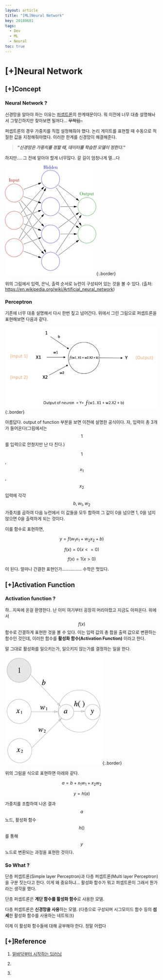 ```yaml
---
layout: article
title: "[ML]Neural Network"
key: 20180601
tags:
  - Dev
  - ML
  - Neural
toc: true
---
```


# [+]Neural Network

<!--more-->

## [+]Concept

### Neural Network ?

신경망을 알아야 하는 이유는 <a href="https://shhoya.github.io/2018/05/30/First-Post.html">퍼셉트론</a>의 한계때문이다. 뭐 이전에 너무 대충 설명해놔서 그렇긴하지만 찾아보면 될꺼다... ~~무책임..~~

퍼셉트론의 경우 가중치를 직접 설정해줘야 했다. 논리 게이트를 표현할 때 수동으로 적절한 값을 지정해줘야했다. 이러한 한계를 신경망이 해결해준다. 

> ***"신경망은 가중치를 정할 때, 데이터를 학습한 모델이 정한다."***

하지만.... 그 전에 알아야 할게 너무많다.  갈 길이 엄청나게 멀...다



![NeuralNet](https://raw.githubusercontent.com/Shhoya/Shhoya.github.io/master/assets/images/task/neural_network.png "Neuralnet"){:.border}

위의 그림에서 입력, 은닉, 출력 순서로 뉴런이 구성되어 있는 것을 볼 수 있다. 
(출처: https://en.wikipedia.org/wiki/Artificial_neural_network)





### Perceptron

기존에 너무 대충 설명해서 다시 한번 짚고 넘어간다. 위에서 그린 그림으로 퍼셉트론을 표현해보면 다음과 같다.

![Perceptron](https://raw.githubusercontent.com/Shhoya/Shhoya.github.io/master/assets/images/task/perceptron.png "Perceptron"){:.border}

아름답다. output of function 부분을 보면 이전에 설명한 공식이다. 자, 입력이 총 3개가 들어온다(그림에서는 $$1$$를 입력으로 안쳤지만 난 다 친다.)

$$1$$, $$x_1$$,$$x_2$$ 입력에 각각 $$b,w_1,w_2$$ 가중치를 곱하여 다음 뉴런에서 이 값들을 모두 합하여 그 값이 0을 넘으면 1, 0을 넘지 않으면 0을 출력하게 되는 것이다.

이를 함수로 표현하면,

$$y = f(w_1x_1 + w_2x_2 + b)$$



$$f(x) = 0 (x<=0)$$

$$f(x) = 1(x > 0)$$

이 된다. 얼마나 간결한 표현인가................ 수학은 멋있다.



## [+]Activation Function

### Activation function ?

하.. 지옥에 온걸 환영한다. 난 이미 여기부터 굉장히 머리아팠고 지금도 아파온다. 위에서 $$f(x)$$ 함수로 간결하게 표현한 것을 볼 수 있다. 이는 입력 값의 총 합을 출력 값으로 변환하는 함수인 것인데, 이러한 함수를 **활성화 함수(Activation Function)** 이라고 한다.

말 그대로 활성화를 일으키는가, 일으키지 않는가를 결정하는 일을 한다.

![Neural](https://raw.githubusercontent.com/Shhoya/Shhoya.github.io/master/assets/images/task/active.png "Neural"){:.border}

위의 그림을 식으로 표현하면 아래와 같다.



$$a=b + x_1w_1 + x_2w_2$$

$$y = h(a)$$

가중치를 조합하여 나온 결과 $$a$$ 노드, 활성화 함수 $$h()$$ 를 통해 $$y$$ 노드로 변환되는 과정을 표현한 것이다.





### So What ?



단층 퍼셉트론(Simple layer Perceptron)과 다층 퍼셉트론(Multi layer Perceptron)을 구분 짓는다고 한다. 
이게 왜 중요하냐... 활성화 함수가 뭐고 퍼셉트론이 그래서 뭔가 라는 생각을 했다. 

단층 퍼셉트론은 **계단 함수를 활성화 함수**로 사용한 모델.

다층 퍼셉트론은 **신경망을 사용**하는 모델. (다층으로 구성되며 시그모이드 함수 등의 **섬세**한 활성화 함수를 사용하는 네트워크)

이제 이 활성화 함수들에 대해 공부해야 한다. 정말 어렵다 



## [+]Reference

1. <a href="http://www.hanbit.co.kr/store/books/look.php?p_code=B8475831198">밑바닥부터 시작하는 딥러닝</a>

2. [Perceptron]: https://en.wikipedia.org/wiki/Perceptron	"Perceptron"

3. [Neural Network]: https://en.wikipedia.org/wiki/Artificial_neural_network	"Neural Network"

   ​

